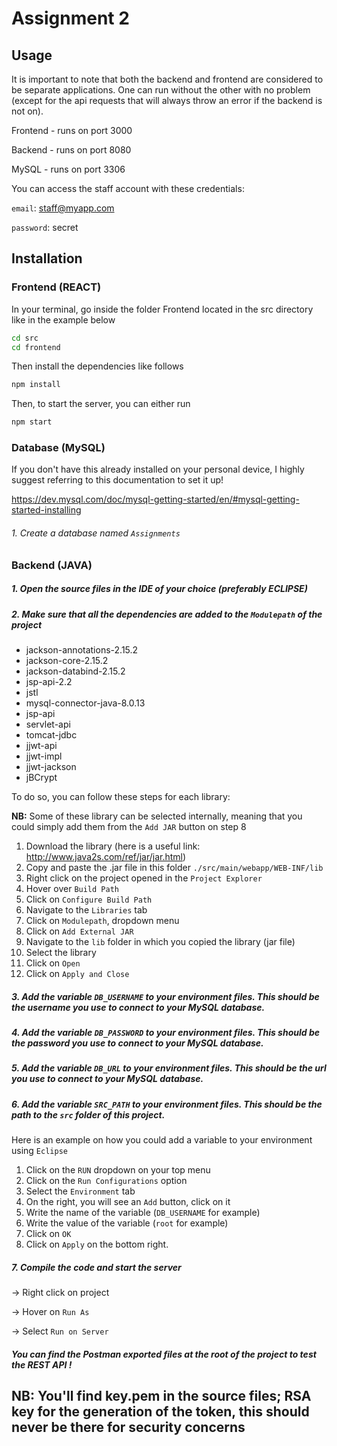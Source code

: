 # Assignment 2

## Usage

It is important to note that both the backend and frontend are considered to be separate applications. One can run without the other with no problem (except for the api requests that will always throw an error if the backend is not on). 

Frontend - runs on port 3000

Backend - runs on port 8080

MySQL - runs on port 3306

You can access the staff account with these credentials:

`email`: staff@myapp.com

`password`: secret


## Installation

### Frontend (REACT)

In your terminal, go inside the folder Frontend located in the src directory like in the example below

```bash
cd src
cd frontend

```

Then install the dependencies like follows

```bash
npm install
```

Then, to start the server, you can either run 

```bash
npm start
```

### Database (MySQL)

If you don't have this already installed on your personal device, I highly suggest referring to this documentation to set it up!

https://dev.mysql.com/doc/mysql-getting-started/en/#mysql-getting-started-installing

###### 1. Create a database named `Assignments`

### Backend (JAVA)

##### 1. Open the source files in the IDE of your choice (preferably ECLIPSE)
##### 2. Make sure that all the dependencies are added to the `Modulepath` of the project

* jackson-annotations-2.15.2
* jackson-core-2.15.2
* jackson-databind-2.15.2
* jsp-api-2.2
* jstl
* mysql-connector-java-8.0.13
* jsp-api
* servlet-api
* tomcat-jdbc
* jjwt-api
* jjwt-impl
* jjwt-jackson
* jBCrypt

To do so, you can follow these steps for each library:

**NB:** Some of these library can be selected internally, meaning that you could simply add them from the `Add JAR` button on step 8

1. Download the library (here is a useful link: http://www.java2s.com/ref/jar/jar.html)
2. Copy and paste the .jar file in this folder `./src/main/webapp/WEB-INF/lib`
3. Right click on the project opened in the `Project Explorer`
4. Hover over `Build Path`
5. Click on `Configure Build Path`
6. Navigate to the `Libraries` tab
7. Click on `Modulepath`, dropdown menu
8. Click on `Add External JAR`
9. Navigate to the `lib` folder in which you copied the library (jar file)
10. Select the library
11. Click on `Open`
12. Click on `Apply and Close`

##### 3. Add the variable `DB_USERNAME` to your environment files. This should be the username you use to connect to your MySQL database.
##### 4. Add the variable `DB_PASSWORD` to your environment files. This should be the password you use to connect to your MySQL database.
##### 5. Add the variable `DB_URL` to your environment files. This should be the url you use to connect to your MySQL database.
##### 6. Add the variable `SRC_PATH` to your environment files. This should be the path to the `src` folder of this project.


Here is an example on how you could add a variable to your environment using `Eclipse`

1. Click on the `RUN` dropdown on your top menu
2. Click on the `Run Configurations` option
3. Select the `Environment` tab
4. On the right, you will see an `Add` button, click on it
5. Write the name of the variable (`DB_USERNAME` for example)
6. Write the value of the variable (`root` for example)
7. Click on `OK`
8. Click on `Apply` on the bottom right.

##### 7. Compile the code and start the server

-> Right click on project

-> Hover on `Run As`

-> Select `Run on Server`

##### You can find the Postman exported files at the root of the project to test the REST API !

## **NB:** You'll find key.pem in the source files; RSA key for the generation of the token, this should never be there for security concerns


